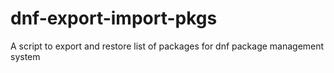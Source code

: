# dnf-export-import-pkgs
A script to export and restore list of packages for dnf package management system
